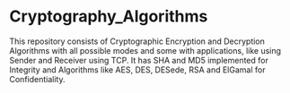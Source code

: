 # Cryptography_Algorithms
This repository consists of Cryptographic Encryption and Decryption Algorithms with all possible modes 
and some with applications, like using Sender and Receiver using TCP.
It has SHA and MD5 implemented for Integrity and Algorithms like AES, DES, DESede, RSA and ElGamal for Confidentiality.
